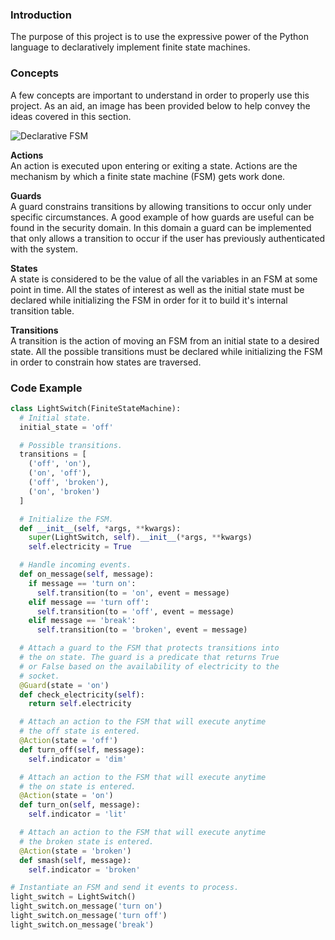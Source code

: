 ### Introduction
The purpose of this project is to use the expressive power of the Python language to declaratively implement finite state machines.

### Concepts
A few concepts are important to understand in order to properly use this project. As an aid, an image has been provided below to help convey the ideas covered in this section.

![Declarative FSM](https://raw.github.com/thomasquintana/declarative-fsm/master/declarative-fsm.png "Finite State Machine")

**Actions**  
An action is executed upon entering or exiting a state. Actions are the mechanism by which a finite state machine (FSM) gets work done.  
  
**Guards**  
A guard constrains transitions by allowing transitions to occur only under specific circumstances. A good example of how guards are useful can be found in the security domain. In this domain a guard can be implemented that only allows a transition to occur if the user has previously authenticated with the system.
  
**States**  
A state is considered to be the value of all the variables in an FSM at some point in time. All the states of interest as well as the initial state must be declared while initializing the FSM in order for it to build it's internal transition table.  
  
**Transitions**  
A transition is the action of moving an FSM from an initial state to a desired state. All the possible transitions must be declared while initializing the FSM in order to constrain how states are traversed.

### Code Example
```python
class LightSwitch(FiniteStateMachine):
  # Initial state.
  initial_state = 'off'

  # Possible transitions.
  transitions = [
    ('off', 'on'),
    ('on', 'off'),
    ('off', 'broken'),
    ('on', 'broken')
  ]

  # Initialize the FSM.
  def __init__(self, *args, **kwargs):
    super(LightSwitch, self).__init__(*args, **kwargs)
    self.electricity = True

  # Handle incoming events.
  def on_message(self, message):
    if message == 'turn on':
      self.transition(to = 'on', event = message)
    elif message == 'turn off':
      self.transition(to = 'off', event = message)
    elif message == 'break':
      self.transition(to = 'broken', event = message)

  # Attach a guard to the FSM that protects transitions into
  # the on state. The guard is a predicate that returns True
  # or False based on the availability of electricity to the
  # socket.
  @Guard(state = 'on')
  def check_electricity(self):
    return self.electricity

  # Attach an action to the FSM that will execute anytime
  # the off state is entered.
  @Action(state = 'off')
  def turn_off(self, message):
    self.indicator = 'dim'

  # Attach an action to the FSM that will execute anytime
  # the on state is entered.
  @Action(state = 'on')
  def turn_on(self, message):
    self.indicator = 'lit'

  # Attach an action to the FSM that will execute anytime
  # the broken state is entered.
  @Action(state = 'broken')
  def smash(self, message):
    self.indicator = 'broken'

# Instantiate an FSM and send it events to process.
light_switch = LightSwitch()
light_switch.on_message('turn on')
light_switch.on_message('turn off')
light_switch.on_message('break')
```
